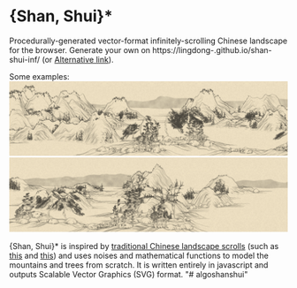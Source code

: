 # {Shan, Shui}*
Procedurally-generated vector-format infinitely-scrolling Chinese landscape for the browser.
Generate your own on https://lingdong-.github.io/shan-shui-inf/ (or [Alternative link](https://shan-shui-inf.glitch.me)).

Some examples:
![Screenshot1](/screenshots/screen001.jpg?raw=true "")
![Screenshot2](/screenshots/screen002.jpg?raw=true "")

{Shan, Shui}\* is inspired by [traditional Chinese landscape scrolls](https://en.wikipedia.org/wiki/Shan_shui) (such as [this](https://en.wikipedia.org/wiki/Dwelling_in_the_Fuchun_Mountains) and [this](https://en.wikipedia.org/wiki/Wang_Ximeng)) and uses noises and mathematical functions to model the mountains and trees from scratch. It is written entirely in javascript and outputs Scalable Vector Graphics (SVG) format.
"# algoshanshui" 
